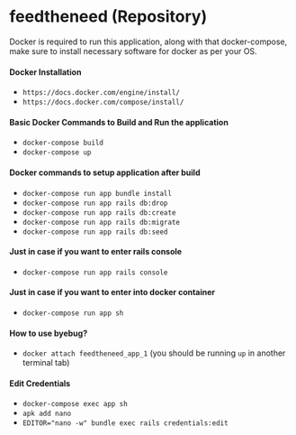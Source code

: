 # feedtheneed (Repository)
Docker is required to run this application, along with that docker-compose, make sure to install necessary software for docker as per your OS.

#### Docker Installation
- `https://docs.docker.com/engine/install/`
- `https://docs.docker.com/compose/install/`

#### Basic Docker Commands to Build and Run the application
- `docker-compose build`
- `docker-compose up`

#### Docker commands to setup application after build
- `docker-compose run app bundle install`
- `docker-compose run app rails db:drop`
- `docker-compose run app rails db:create`
- `docker-compose run app rails db:migrate`
- `docker-compose run app rails db:seed`

#### Just in case if you want to enter rails console
- `docker-compose run app rails console`

#### Just in case if you want to enter into docker container
- `docker-compose run app sh`

#### How to use byebug?
- `docker attach feedtheneed_app_1` (you should be running `up` in another terminal tab)

#### Edit Credentials
- `docker-compose exec app sh`
- `apk add nano`
- `EDITOR="nano -w" bundle exec rails credentials:edit`
